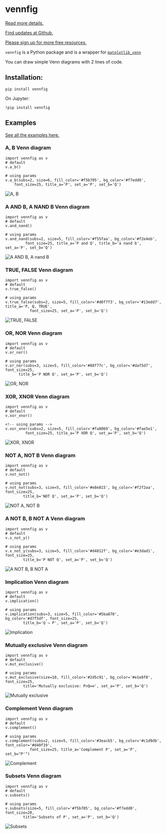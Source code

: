 # vennfig

[Read more details.](https://towardsdatascience.com/introducing-basic-venn-diagram-python-package-vennfig-fa3f8e4dcb36)

[Find updates at Github.](https://github.com/shinokada/vennfig)

[Please sign up for more free resources.](https://mailchi.mp/ae9891ba897a/codewithshin)



`vennfig` is a Python package and is a wrapper for [`matplotlib_venn`](https://github.com/konstantint/matplotlib-venn)

You can draw simple Venn diagrams with 2 lines of code.

## Installation:

```
pip install vennfig
```

On Jupyter:

```
!pip install vennfig
```

## Examples

[See all the examples here.](https://jovian.ml/shinokada/vennfig)

### A, B Venn diagram

```
import vennfig as v
# default
v.a_b()

# using params
v.a_b(subs=2, size=6, fill_color='#f5b705', bg_color='#f7edd0', 
    font_size=25, title_a='P', set_a='P', set_b='Q')
```

![A, B](https://raw.githubusercontent.com/shinokada/vennfig/master/image/a_b.png)

### A AND B, A NAND B Venn diagram

```
import vennfig as v
# default
v.and_nand()

# using params
v.and_nand(subs=2, size=5, fill_color='#f55faa', bg_color='#f2e4eb', 
         font_size=25, title_a='P and Q', title_b='a nand b', set_a='P', set_b='Q')
```

![A AND B, A nand B](https://raw.githubusercontent.com/shinokada/vennfig/master/image/and_nand.png)

### TRUE, FALSE Venn diagram

```
import vennfig as v
# default
v.true_false()

# using params
v.true_false(subs=2, size=5, fill_color='#d0f7f3', bg_color='#13edd7', title_a='P, Q, TRUE',
           font_size=25, set_a='P', set_b='Q')
```

![TRUE, FALSE](https://raw.githubusercontent.com/shinokada/vennfig/master/image/true_false.png)

### OR, NOR Venn diagram

```
import vennfig as v
# default
v.or_nor()

# using params
v.or_nor(subs=3, size=5, fill_color='#88f77c', bg_color='#daf5d7', font_size=25,
      title_b='P NOR Q', set_a='P', set_b='Q')
```

![OR, NOR](https://raw.githubusercontent.com/shinokada/vennfig/master/image/or_nor.png)

### XOR, XNOR Venn diagram

```
import vennfig as v
# default
v.xor_xnor()

<!-- using params -->
v.xor_xnor(subs=2, size=5, fill_color='#fa8069', bg_color='#fae5e1', 
         font_size=25, title_a='P XOR Q', set_a='P', set_b='Q')
```

![XOR, XNOR](https://raw.githubusercontent.com/shinokada/vennfig/master/image/xor_xnor.png)

### NOT A, NOT B Venn diagram

```
import vennfig as v
# default
v.not_not()

# using params
v.not_not(subs=3, size=5, fill_color='#e8e815', bg_color='#f2f2aa', font_size=25, 
        title_b='NOT Q', set_a='P', set_b='Q')
```

![NOT A, NOT B](https://raw.githubusercontent.com/shinokada/vennfig/master/image/nota_notb.png)

### A NOT B, B NOT A Venn diagram

```
import vennfig as v
# default
v.x_not_y()

# using params
v.x_not_y(subs=3, size=5, fill_color='#d4812f', bg_color='#e3dad1', font_size=25, 
        title_b='P NOT Q', set_a='P', set_b='Q')
```

![A NOT B, B NOT A](https://raw.githubusercontent.com/shinokada/vennfig/master/image/anotb.png)


### Implication Venn diagram

```
import vennfig as v
# default
v.implication()

# using params
v.implication(subs=3, size=5, fill_color='#5ba870', bg_color='#d7f5df', font_size=25, 
        title_b='Q ⇒ P', set_a='P', set_b='Q')
```

![Implication](https://raw.githubusercontent.com/shinokada/vennfig/master/image/impl.png)

### Mutually exclusive Venn diagram

```
import vennfig as v
# default
v.mut_exclusive()

# using params
v.mut_exclusive(size=10, fill_color='#2d5c91', bg_color='#e1e8f0', font_size=25, 
        title='Mutually exclusive: P∩Q=∅', set_a='P', set_b='Q')
```

![Mutually exclusive](https://raw.githubusercontent.com/shinokada/vennfig/master/image/mutual.png)

### Complement Venn diagram

```
import vennfig as v
# default
v.complement()

# using params 
v.complement(subs=2, size=5, fill_color='#3eacb5', bg_color='#c1d9db', font_color='#d40f19', 
           font_size=25, title_a='Complement P', set_a='P', set_b="P'")
```

![Complement](https://raw.githubusercontent.com/shinokada/vennfig/master/image/complement.png)

### Subsets Venn diagram

```
import vennfig as v
# default
v.subsets()

# using params
v.subsets(size=5, fill_color='#f5b705', bg_color='#f7edd0', font_size=20,
        title='Subsets of P', set_a='P', set_b='Q')
```

![Subsets](https://raw.githubusercontent.com/shinokada/vennfig/master/image/subsets.png)
